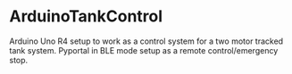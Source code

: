 # ArduinoTankControl
Arduino Uno R4 setup to work as a control system for a two motor tracked tank system.
Pyportal in BLE mode setup as a remote control/emergency stop.
